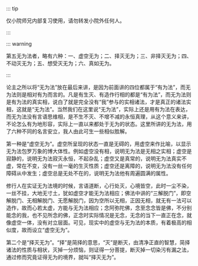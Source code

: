 ::: tip

仅小院师兄内部复习使用，请勿转发小院外任何人。

:::

::: warning

第五无为法者，略有六种：一、虚空无为；二、择灭无为；三、非择灭无为；四、不动灭无为；五、想受灭无为；六、真如无为。

:::

​         论主之所以将“无为法”放在最后来讲，是因为前面讲的四位都属于“有为法”，而无为法则是相对有为而言的。凡是有生灭、有造作行相的都是“有为法”，而无为法则是有为法的真实相，说白了就是完全没有“我”参与的实相诸法，才是真正的诸法实相，这就是“无为法”。当然我们在这里说“无为法”，实际上还是用有为法在表达，而无为法没有言语思维相，是不生不灭、不增不减的永恒真理，从这个意义来讲，不论怎么有为地形容，实际上一直以来都处于无为的状态。这里所讲的无为法，用了六种不同的名言安立，我人由此可生一些相似胜解。

​         第一种是“虚空无为”。虚空所呈现的状态一直是无碍的，用虚空来作比喻，以显示无为法包罗万象的博大体性。例如虚空没有相，说明无为法是无相之实相；虚空是寂静的，说明无为法寂灭永恒，不起杂乱；虚空又是真常的，说明无为法真实不虚，常在不变，没有一丝一毫的生灭性质；虚空还是离障的，说明无为法没有任何障碍从中发生；虚空总是无处不在的，说明无为法他有周遍圆满的属性。

​         修行人在实证无为法境的时候，言语道断，心行处灭，心境皆空，此时一尘不染，一丝不挂，大地无寸土，犹如虚空才能无为法相应；佛法中讲的“三解脱门”，即空解脱门、无相解脱门、无愿解脱门，因为空所以无相，正因无相，就无有一法可以造作，故而心若太虚，方能与无为法相应；念阿弥陀佛，念至念念皆是佛，不分别能念的我，也不见所念的佛，正念时实际情况是无念，无念的当下一直正在念，就像虚空一体，没有对立层面。可见，现实中的虚空与无为法的本质，有着极高的相似度，故而设立“虚空无为”。

​         第二个是“择灭无为”。“择”是简择的意思，“灭”是断灭，由清净正直的智慧，简择诸法的性质与相状，灭掉一分烦恼，则证得一分菩提，断灭掉一切染污有漏之法，通过修而究竟证得无为的境界，就叫“择灭无为”。